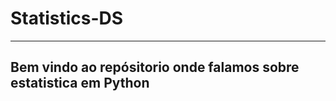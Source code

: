 # Statistics-DS
-----------------------------------------------------------------
Bem vindo ao repósitorio onde falamos sobre estatistica em Python
-----------------------------------------------------------------



